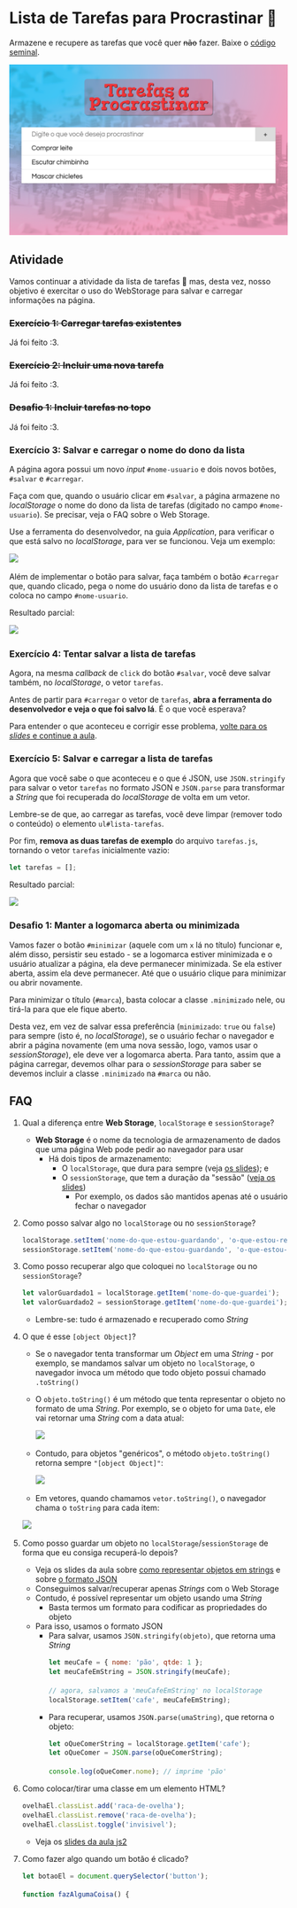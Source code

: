 # Lista de Tarefas para Procrastinar 📓

Armazene e recupere as tarefas que você quer ~~não~~ fazer. Baixe o [código seminal][seminal].

![Resultado final da atividade](docs/todo-resultado-final.png)

## Atividade

Vamos continuar a atividade da lista de tarefas :notebook: mas, desta vez,
nosso objetivo é exercitar o uso do WebStorage para salvar e carregar
informações na página.

### ~~Exercício 1: Carregar tarefas existentes~~

Já foi feito :3.


### ~~Exercício 2: Incluir uma nova tarefa~~

Já foi feito :3.


### ~~Desafio 1: Incluir tarefas no topo~~

Já foi feito :3.


### Exercício 3: Salvar e carregar o nome do dono da lista

A página agora possui um novo _input_ `#nome-usuario` e dois novos botões,
`#salvar` e `#carregar`.

Faça com que, quando o usuário clicar em `#salvar`, a página armazene no
_localStorage_ o nome do dono da lista de tarefas (digitado no campo
`#nome-usuario`). Se precisar, veja o FAQ sobre o Web Storage.

Use a ferramenta do desenvolvedor, na guia _Application_, para verificar
o que está salvo no _localStorage_, para ver se funcionou. Veja um exemplo:

![](docs/ferramenta-exercicio-3.png)

Além de implementar o botão para salvar, faça também o botão `#carregar` que,
quando clicado, pega o nome do usuário dono da lista de tarefas e o coloca
no campo `#nome-usuario`.

Resultado parcial:

![](docs/resultado-exercicio-3.png)

### Exercício 4: **Tentar** salvar a lista de tarefas

Agora, na mesma _callback_ de `click` do botão `#salvar`, você deve salvar
também, no _localStorage_, o vetor `tarefas`.

Antes de partir para `#carregar` o vetor de `tarefas`, **abra a ferramenta
do desenvolvedor e veja o que foi salvo lá**. É o que você esperava?

Para entender o que aconteceu e corrigir esse problema,
[volte para os _slides_ e continue a aula][formato-de-armazenamento].


### Exercício 5: Salvar e carregar a lista de tarefas

Agora que você sabe o que aconteceu e o que é JSON, use `JSON.stringify` para
salvar o vetor `tarefas` no formato JSON e `JSON.parse` para transformar a
_String_ que foi recuperada do _localStorage_ de volta em um vetor.

Lembre-se de que, ao carregar as tarefas, você deve limpar (remover todo
o conteúdo) o elemento `ul#lista-tarefas`.

Por fim, **remova as duas tarefas de exemplo** do arquivo `tarefas.js`,
tornando o vetor `tarefas` inicialmente vazio:
```js
let tarefas = [];
```

Resultado parcial:

![](docs/resultado-exercicio-5.png)

### Desafio 1: Manter a logomarca aberta ou minimizada

Vamos fazer o botão `#minimizar` (aquele com um `x` lá no título) funcionar e,
além disso, persistir seu estado - se a logomarca estiver minimizada e o
usuário atualizar a página, ela deve permanecer minimizada. Se ela estiver
aberta, assim ela deve permanecer. Até que o usuário clique para minimizar ou
abrir novamente.

Para minimizar o título (`#marca`), basta colocar a classe `.minimizado` nele,
ou tirá-la para que ele fique aberto.

Desta vez, em vez de salvar essa preferência (`minimizado`: `true` ou `false`)
para sempre (isto é, no _localStorage_), se o usuário fechar o navegador
e abrir a página novamente (em uma nova sessão, logo, vamos usar
o _sessionStorage_), ele deve ver a logomarca aberta. Para tanto, assim que a
página carregar, devemos olhar para o _sessionStorage_ para saber se devemos
incluir a classe `.minimizado` na `#marca` ou não.


## FAQ

1. Qual a diferença entre **Web Storage**, `localStorage` e `sessionStorage`?
   - **Web Storage** é o nome da tecnologia de armazenamento de dados que uma página Web pode pedir ao navegador para usar
     - Há dois tipos de armazenamento:
       - O `localStorage`, que dura para sempre (veja [os slides][local-storage]); e
       - O `sessionStorage`, que tem a duração da "sessão" ([veja os slides][session-storage])
         - Por exemplo, os dados são mantidos apenas até o usuário fechar o navegador
1. Como posso salvar algo no `localStorage` ou no `sessionStorage`?
   ```js
   localStorage.setItem('nome-do-que-estou-guardando', 'o-que-estou-realmente-armazenando');
   sessionStorage.setItem('nome-do-que-estou-guardando', 'o-que-estou-realmente-armazenando');
   ```
1. Como posso recuperar algo que coloquei no `localStorage` ou no `sessionStorage`?
   ```js
   let valorGuardado1 = localStorage.getItem('nome-do-que-guardei');
   let valorGuardado2 = sessionStorage.getItem('nome-do-que-guardei');
   ```
   - Lembre-se: tudo é armazenado e recuperado como _String_
1. O que é esse `[object Object]`?
   - Se o navegador tenta transformar um _Object_ em uma _String_ - por exemplo, se mandamos salvar um objeto no `localStorage`, o navegador invoca um método que todo objeto possui chamado `.toString()`
   - O `objeto.toString()` é um método que tenta representar o objeto no formato de uma _String_. Por exemplo, se o objeto for uma `Date`, ele vai retornar uma _String_ com a data atual:

     ![](docs/to-string-date.png)
   - Contudo, para objetos "genéricos", o método `objeto.toString()` retorna sempre `"[object Object]"`:

     ![](docs/to-string-object-object.png)
   - Em vetores, quando chamamos `vetor.toString()`, o navegador chama o `toString` para cada item:

    ![](docs/to-string-array.png)
1. Como posso guardar um objeto no `localStorage`/`sessionStorage` de forma que eu consiga recuperá-lo depois?
   - Veja os slides da aula sobre [como representar objetos em strings][representando-objetos-em-strings] e sobre [o formato JSON][o-formato-json]
   - Conseguimos salvar/recuperar apenas _Strings_ com o Web Storage
   - Contudo, é possível representar um objeto usando uma _String_
     - Basta termos um formato para codificar as propriedades do objeto
   - Para isso, usamos o formato JSON
     - Para salvar, usamos `JSON.stringify(objeto)`, que retorna uma _String_
       ```js
       let meuCafe = { nome: 'pão', qtde: 1 };
       let meuCafeEmString = JSON.stringify(meuCafe);

       // agora, salvamos a 'meuCafeEmString' no localStorage
       localStorage.setItem('cafe', meuCafeEmString);
       ```
     - Para recuperar, usamos `JSON.parse(umaString)`, que retorna o objeto:
       ```js
       let oQueComerString = localStorage.getItem('cafe');
       let oQueComer = JSON.parse(oQueComerString);

       console.log(oQueComer.nome); // imprime 'pão'
       ```

1. Como colocar/tirar uma classe em um elemento HTML?
   ```js
   ovelhaEl.classList.add('raca-de-ovelha');
   ovelhaEl.classList.remove('raca-de-ovelha');
   ovelhaEl.classList.toggle('invisivel');
   ```
   - Veja os [slides da aula js2][classes]
1. Como fazer algo quando um botão é clicado?
   ```js
   let botaoEl = document.querySelector('button');

   function fazAlgumaCoisa() {

[local-storage]: https://willsallum.github.io/cefet_front_end/classes/js5/#local-storage
[session-storage]: https://fegemo.github.io/cefet-front-end/classes/js5/#session-storage
[formato-de-armazenamento]: https://fegemo.github.io/cefet-front-end/classes/js5/#formato-de-armazenamento
[representando-objetos-em-strings]: https://fegemo.github.io/cefet-front-end/classes/js5/#representando-objetos-em-strings
[o-formato-json]: https://fegemo.github.io/cefet-front-end/classes/js5/#o-formato-json
[classes]: https://fegemo.github.io/cefet-front-end/classes/js2/#colocando-removendo-classes
[seminal]: https://github.com/fegemo/cefet-front-end-todo/archive/refs/heads/main-webstorage.zip
